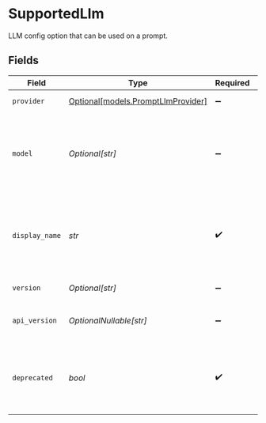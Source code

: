 # SupportedLlm

LLM config option that can be used on a prompt.


## Fields

| Field                                                                           | Type                                                                            | Required                                                                        | Description                                                                     | Example                                                                         |
| ------------------------------------------------------------------------------- | ------------------------------------------------------------------------------- | ------------------------------------------------------------------------------- | ------------------------------------------------------------------------------- | ------------------------------------------------------------------------------- |
| `provider`                                                                      | [Optional[models.PromptLlmProvider]](../models/promptllmprovider.md)            | :heavy_minus_sign:                                                              | LLM API provider.                                                               |                                                                                 |
| `model`                                                                         | *Optional[str]*                                                                 | :heavy_minus_sign:                                                              | Name of the model. Must match the deployment name in Azure AI Studio.           | gpt-4o                                                                          |
| `display_name`                                                                  | *str*                                                                           | :heavy_check_mark:                                                              | Display name of the model. This is used for display purposes in the Console UI. | GPT-4o                                                                          |
| `version`                                                                       | *Optional[str]*                                                                 | :heavy_minus_sign:                                                              | Model version.                                                                  | 2024-05-13                                                                      |
| `api_version`                                                                   | *OptionalNullable[str]*                                                         | :heavy_minus_sign:                                                              | Version of the provider's API.                                                  | 2024-06-01                                                                      |
| `deprecated`                                                                    | *bool*                                                                          | :heavy_check_mark:                                                              | Whether the LLM config is deprecated and should not be used.                    | false                                                                           |
